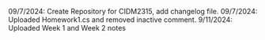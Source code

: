 09/7/2024: Create Repository for CIDM2315, add changelog file.
09/7/2024: Uploaded Homework1.cs and removed inactive comment.
9/11/2024: Uploaded Week 1 and Week 2 notes

